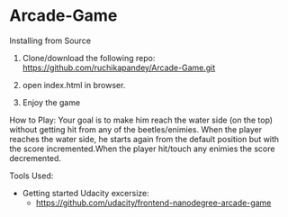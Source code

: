 # Arcade-Game

Installing from Source

1. Clone/download the following repo: 
   https://github.com/ruchikapandey/Arcade-Game.git

2. open index.html in browser.

3. Enjoy the game

How to Play:
Your goal is to make him reach the water side (on the top) without getting hit from any of the beetles/enimies.
When the player reaches the water side, he starts again from the default position but with the score incremented.When the player 
hit/touch any enimies the score decremented.


Tools Used: 

* Getting started Udacity excersize: 
  * https://github.com/udacity/frontend-nanodegree-arcade-game
  

